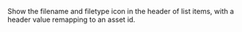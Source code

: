 Show the filename and filetype icon in the header of list items, with a header value remapping to an
asset id.
